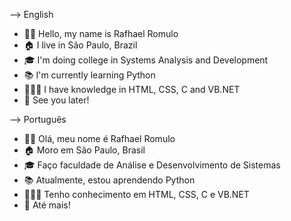 --> English
- 👦🏾 Hello, my name is Rafhael Romulo
- 🏠 I live in São Paulo, Brazil
- 🎓 I'm doing college in Systems Analysis and Development
- 📚 I'm currently learning Python
- 👨🏾‍💻 I have knowledge in HTML, CSS, C and VB.NET
- 👋 See you later! 

--> Português
- 👦🏾 Olá, meu nome é Rafhael Romulo
- 🏠 Moro em São Paulo, Brasil
- 🎓 Faço faculdade de Análise e Desenvolvimento de Sistemas
- 📚 Atualmente, estou aprendendo Python
- 👨🏾‍💻 Tenho conhecimento em HTML, CSS, C e VB.NET
- 👋 Até mais! 
